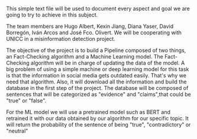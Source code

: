 This simple text file will be used to document every aspect and goal we are going to try to achieve in this subject.

The team members are Hugo Albert, Kexin Jiang, Diana Yaser, David Borregón, Iván Arcos and José Fco. Olivert. We will be cooperating with UNICC in a misinformation detection project. 

The objective of the project is to build a Pipeline composed of two things, an Fact-Checking algorithm and a Machine Learning model. The Fact-Checking algorithm will be in charge of updating the data of the model. A big problem of using a simple machine or deep learning model for this task is that the information in social media gets outdated easily. That's why we need that algorithm. Also, it will download all the information and build the database in the first step of the project. The database will be composed of sentences that will be categorized as "evidence" and "claims",that could be "true" or "false".

For the ML model we will use a pretrained model such as BERT and retrained it with our data obtained by our algorithm for our specific topic. It will return the probability of the sentence of being "true", "contradictory" or "neutral"
